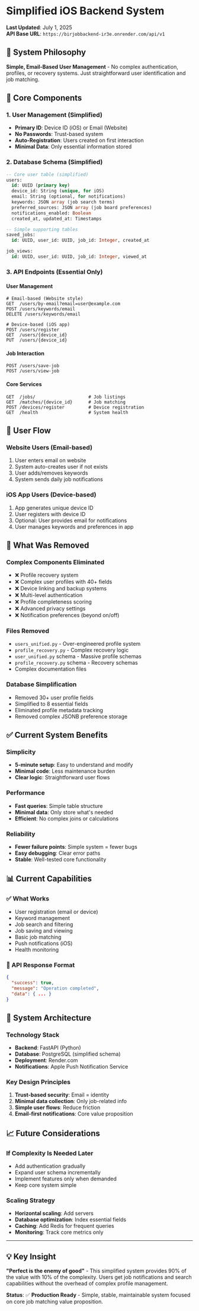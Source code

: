 # Simplified iOS Backend System

**Last Updated**: July 1, 2025  
**API Base URL**: `https://birjobbackend-ir3e.onrender.com/api/v1`

## 🎯 System Philosophy

**Simple, Email-Based User Management** - No complex authentication, profiles, or recovery systems. Just straightforward user identification and job matching.

## 📱 Core Components

### **1. User Management (Simplified)**
- **Primary ID**: Device ID (iOS) or Email (Website)
- **No Passwords**: Trust-based system
- **Auto-Registration**: Users created on first interaction
- **Minimal Data**: Only essential information stored

### **2. Database Schema (Simplified)**
```sql
-- Core user table (simplified)
users:
  id: UUID (primary key)
  device_id: String (unique, for iOS)
  email: String (optional, for notifications)
  keywords: JSON array (job search terms)
  preferred_sources: JSON array (job board preferences)
  notifications_enabled: Boolean
  created_at, updated_at: Timestamps

-- Simple supporting tables
saved_jobs:
  id: UUID, user_id: UUID, job_id: Integer, created_at

job_views:
  id: UUID, user_id: UUID, job_id: Integer, viewed_at
```

### **3. API Endpoints (Essential Only)**

#### **User Management**
```
# Email-based (Website style)
GET  /users/by-email?email=user@example.com
POST /users/keywords/email
DELETE /users/keywords/email

# Device-based (iOS app)
POST /users/register
GET  /users/{device_id}
PUT  /users/{device_id}
```

#### **Job Interaction**
```
POST /users/save-job
POST /users/view-job
```

#### **Core Services**
```
GET  /jobs/                    # Job listings
GET  /matches/{device_id}      # Job matching
POST /devices/register         # Device registration
GET  /health                   # System health
```

## 🔄 User Flow

### **Website Users (Email-based)**
1. User enters email on website
2. System auto-creates user if not exists
3. User adds/removes keywords
4. System sends daily job notifications

### **iOS App Users (Device-based)**
1. App generates unique device ID
2. User registers with device ID
3. Optional: User provides email for notifications
4. User manages keywords and preferences in app

## 🚀 What Was Removed

### **Complex Components Eliminated**
- ❌ Profile recovery system
- ❌ Complex user profiles with 40+ fields
- ❌ Device linking and backup systems
- ❌ Multi-level authentication
- ❌ Profile completeness scoring
- ❌ Advanced privacy settings
- ❌ Notification preferences (beyond on/off)

### **Files Removed**
- `users_unified.py` - Over-engineered profile system
- `profile_recovery.py` - Complex recovery logic
- `user_unified.py` schema - Massive profile schemas
- `profile_recovery.py` schema - Recovery schemas
- Complex documentation files

### **Database Simplification**
- Removed 30+ user profile fields
- Simplified to 8 essential fields
- Eliminated profile metadata tracking
- Removed complex JSONB preference storage

## ✅ Current System Benefits

### **Simplicity**
- **5-minute setup**: Easy to understand and modify
- **Minimal code**: Less maintenance burden
- **Clear logic**: Straightforward user flows

### **Performance**
- **Fast queries**: Simple table structure
- **Minimal data**: Only store what's needed
- **Efficient**: No complex joins or calculations

### **Reliability**
- **Fewer failure points**: Simple system = fewer bugs
- **Easy debugging**: Clear error paths
- **Stable**: Well-tested core functionality

## 📊 Current Capabilities

### **✅ What Works**
- User registration (email or device)
- Keyword management
- Job search and filtering
- Job saving and viewing
- Basic job matching
- Push notifications (iOS)
- Health monitoring

### **🎯 API Response Format**
```json
{
  "success": true,
  "message": "Operation completed",
  "data": { ... }
}
```

## 🔧 System Architecture

### **Technology Stack**
- **Backend**: FastAPI (Python)
- **Database**: PostgreSQL (simplified schema)
- **Deployment**: Render.com
- **Notifications**: Apple Push Notification Service

### **Key Design Principles**
1. **Trust-based security**: Email = identity
2. **Minimal data collection**: Only job-related info
3. **Simple user flows**: Reduce friction
4. **Email-first notifications**: Core value proposition

## 📈 Future Considerations

### **If Complexity Is Needed Later**
- Add authentication gradually
- Expand user schema incrementally  
- Implement features only when demanded
- Keep core system simple

### **Scaling Strategy**
- **Horizontal scaling**: Add servers
- **Database optimization**: Index essential fields
- **Caching**: Add Redis for frequent queries
- **Monitoring**: Track core metrics only

---

## 💡 Key Insight

**"Perfect is the enemy of good"** - This simplified system provides 90% of the value with 10% of the complexity. Users get job notifications and search capabilities without the overhead of complex profile management.

**Status**: ✅ **Production Ready** - Simple, stable, maintainable system focused on core job matching value proposition.